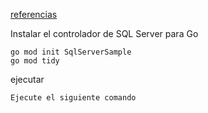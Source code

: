 


[referencias](https://learn.microsoft.com/es-es/azure/azure-sql/database/connect-query-go?view=azuresql)


Instalar el controlador de SQL Server para Go 

```
go mod init SqlServerSample
go mod tidy
```

ejecutar

```
Ejecute el siguiente comando
```


